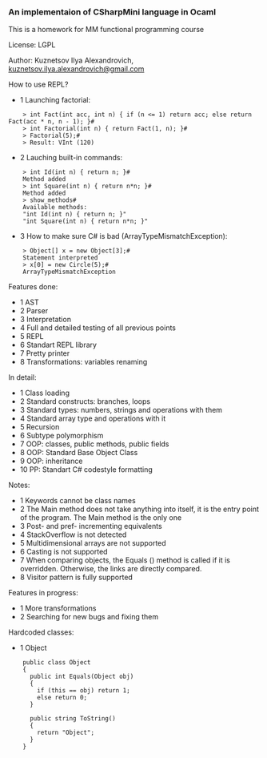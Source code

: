 ### An implementaion of CSharpMini language in Ocaml

This is a homework for MM functional programming course

License: LGPL

Author: Kuznetsov Ilya Alexandrovich, kuznetsov.ilya.alexandrovich@gmail.com

How to use REPL?

- 1 Launching factorial:

```
    > int Fact(int acc, int n) { if (n <= 1) return acc; else return Fact(acc * n, n - 1); }#
    > int Factorial(int n) { return Fact(1, n); }#
    > Factorial(5);#
    > Result: VInt (120)
```

- 2 Lauching built-in commands:

```
    > int Id(int n) { return n; }#                    
    Method added
    > int Square(int n) { return n*n; }#
    Method added
    > show_methods#
    Available methods:
    "int Id(int n) { return n; }"
    "int Square(int n) { return n*n; }"
```

- 3 How to make sure C# is bad (ArrayTypeMismatchException):

```
    > Object[] x = new Object[3];#    
    Statement interpreted
    > x[0] = new Circle(5);#
    ArrayTypeMismatchException
```

Features done:

- 1 AST
- 2 Parser
- 3 Interpretation
- 4 Full and detailed testing of all previous points
- 5 REPL
- 6 Standart REPL library
- 7 Pretty printer
- 8 Transformations: variables renaming

In detail:

- 1 Class loading
- 2 Standard constructs: branches, loops
- 3 Standard types: numbers, strings and operations with them
- 4 Standard array type and operations with it
- 5 Recursion
- 6 Subtype polymorphism
- 7 OOP: classes, public methods, public fields
- 8 OOP: Standard Base Object Class
- 9 OOP: inheritance
- 10 PP: Standart C# codestyle formatting

Notes:

- 1 Keywords cannot be class names
- 2 The Main method does not take anything into itself, it is the entry point of the program. The Main method is the only one
- 3 Post- and pref- incrementing equivalents
- 4 StackOverflow is not detected
- 5 Multidimensional arrays are not supported
- 6 Casting is not supported
- 7 When comparing objects, the Еquals () method is called if it is overridden. Otherwise, the links are directly compared.
- 8 Visitor pattern is fully supported

Features in progress:

- 1 More transformations
- 2 Searching for new bugs and fixing them

Hardcoded classes:

- 1 Object

```
    public class Object 
    {
      public int Equals(Object obj) 
      {
        if (this == obj) return 1;
        else return 0;
      }
            
      public string ToString() 
      {
        return "Object";
      }
    }
```